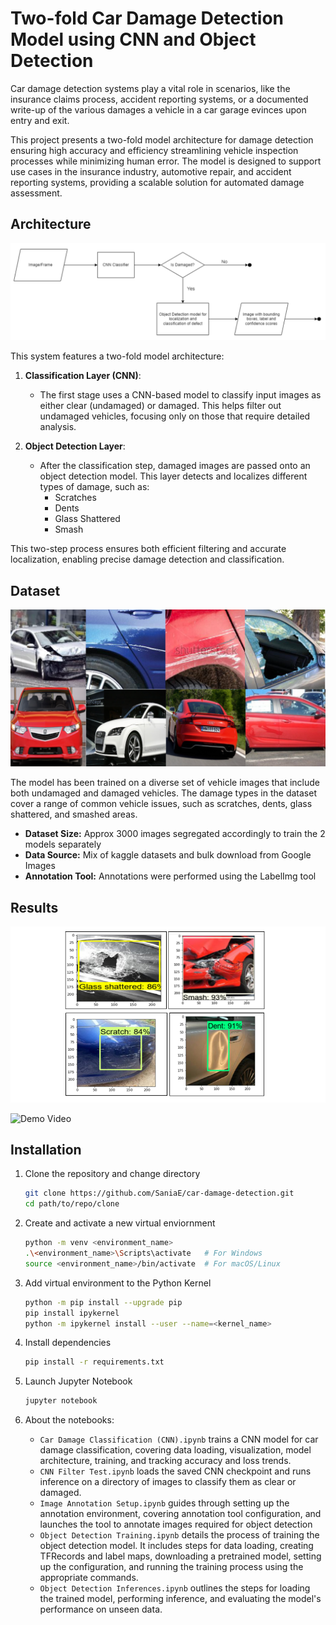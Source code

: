 # Two-fold Car Damage Detection Model using CNN and Object Detection 

Car damage detection systems play a vital role in scenarios, like the insurance claims process, accident reporting systems, or a documented write-up of the various damages a vehicle in a car garage evinces upon entry and exit. 

This project presents a two-fold model architecture for damage detection ensuring high accuracy and efficiency streamlining vehicle inspection processes while minimizing human error. The model is designed to support use cases in the insurance industry, automotive repair, and accident reporting systems, providing a scalable solution for automated damage assessment.


## Architecture 

![Workflow](screenshots/workflow.png)

This system features a two-fold model architecture:

1. **Classification Layer (CNN)**:
    - The first stage uses a CNN-based model to classify input images as either clear (undamaged) or damaged. This helps filter out undamaged vehicles, focusing only on those that require detailed analysis.

2. **Object Detection Layer**:
    - After the classification step, damaged images are passed onto an object detection model. This layer detects and localizes different types of damage, such as:
        - Scratches
        - Dents
        - Glass Shattered
        - Smash

This two-step process ensures both efficient filtering and accurate localization, enabling precise damage detection and classification.

## Dataset 

![Dataset](screenshots/dataset.png)

The model has been trained on a diverse set of vehicle images that include both undamaged and damaged vehicles. The damage types in the dataset cover a range of common vehicle issues, such as scratches, dents, glass shattered, and smashed areas. 

- **Dataset Size:** Approx 3000 images segregated accordingly to train the 2 models separately 
- **Data Source:** Mix of kaggle datasets and bulk download from Google Images 
- **Annotation Tool:** Annotations were performed using the LabelImg tool

## Results 
![Results](screenshots/results.png)


![Demo Video](screenshots/Damage%20Detection%20Demo-VEED.gif)

## Installation 

1. Clone the repository and change directory

    ```bash
    git clone https://github.com/SaniaE/car-damage-detection.git
    cd path/to/repo/clone
    ```
2. Create and activate a new virtual enviornment

    ```bash
    python -m venv <environment_name>
    .\<environment_name>\Scripts\activate   # For Windows
    source <environment_name>/bin/activate  # For macOS/Linux
    ```
3. Add virtual environment to the Python Kernel 

    ```bash
    python -m pip install --upgrade pip 
    pip install ipykernel 
    python -m ipykernel install --user --name=<kernel_name>
    ```
4. Install dependencies

    ```bash
    pip install -r requirements.txt
    ```
5. Launch Jupyter Notebook 

    ```bash
    jupyter notebook
    ``` 
    
6. About the notebooks:
    - `Car Damage Classification (CNN).ipynb` trains a CNN model for car damage classification, covering data loading, visualization, model architecture, training, and tracking accuracy and loss trends.
    - `CNN Filter Test.ipynb` loads the saved CNN checkpoint and runs inference on a directory of images to classify them as clear or damaged.
    - `Image Annotation Setup.ipynb` guides through setting up the annotation environment, covering annotation tool configuration, and launches the tool to annotate images required for object detection
    - `Object Detection Training.ipynb` details the process of training the object detection model. It includes steps for data loading, creating TFRecords and label maps, downloading a pretrained model, setting up the configuration, and running the training process using the appropriate commands. 
    - `Object Detection Inferences.ipynb` outlines the steps for loading the trained model, performing inference, and evaluating the model's performance on unseen data.